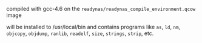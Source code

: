 compiled with gcc-4.6 on the `readynas/readynas_compile_environment.qcow` image

will be installed to /usr/local/bin and contains programs like `as`, `ld`, `nm`, `objcopy`, `objdump`, `ranlib`, `readelf`, `size`, `strings`, `strip`, etc.

